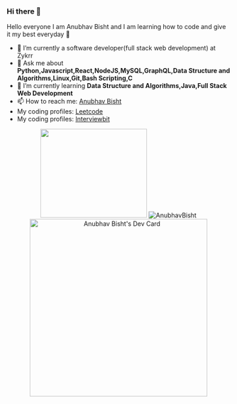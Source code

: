 ### Hi there 👋

<!--
**anubhavbisht/anubhavbisht** is a ✨ _special_ ✨ repository because its `README.md` (this file) appears on your GitHub profile.

Here are some ideas to get you started:

- 🔭 I’m currently working on ...
- 🌱 I’m currently learning ...
- 👯 I’m looking to collaborate on ...
- 🤔 I’m looking for help with ...
- 💬 Ask me about ...
- 📫 How to reach me: ...
- 😄 Pronouns: ...
- ⚡ Fun fact: ...
-->
<hi align="center">Hello everyone I am Anubhav Bisht and I am learning how to code and give it my best everyday 👋</h1>

- 🔭 I’m currently a software developer(full stack web development) at Zykrr 
- 💬 Ask me about <strong>Python,Javascript,React,NodeJS,MySQL,GraphQL,Data Structure and Algorithms,Linux,Git,Bash Scripting,C</strong>
- 🌱 I’m currently learning <strong>Data Structure and Algorithms,Java,Full Stack Web Development</strong>
- 📫 How to reach me: <a href="https://www.linkedin.com/in/anubhavbisht/" target="_blank">Anubhav Bisht</a>
- My coding profiles: <a href="https://leetcode.com/anubhavbisht98/" target="_blank">Leetcode</a>
- My coding profiles: <a href="https://www.interviewbit.com/profile/anubhav-bisht" target="_blank">Interviewbit</a>


<p align="center">
  <img src="https://miro.medium.com/max/1187/1*0FqDC0_r1f5xFz3IywLYRA.jpeg" height="200" width="240"> 
  <img src="https://github-readme-stats.vercel.app/api?username=anubhavbisht&show_icons=true" alt="AnubhavBisht">
  <a href="https://app.daily.dev/majin"><img src="https://api.daily.dev/devcards/01073bbb2f964841a0ed7fe188938989.png?r=u0e" width="400" alt="Anubhav Bisht's Dev Card"/></a>
</p>
